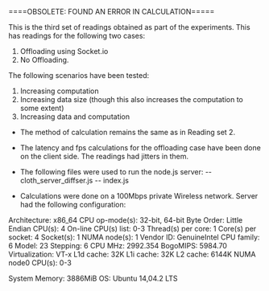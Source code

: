 ====OBSOLETE: FOUND AN ERROR IN CALCULATION=====

This is the third set of readings obtained as part of the experiments.
This has readings for the following two cases:

1. Offloading using Socket.io
2. No Offloading.

The following scenarios have been tested:

1. Increasing computation
2. Increasing data size (though this also increases the computation to some extent)
3. Increasing data and computation

- The method of calculation remains the same as in Reading set 2.
- The latency and fps calculations for the offloading case have been done on the client side.
The readings had jitters in them.
- The following files were used to run the node.js server:
-- cloth_server_diffser.js
-- index.js

- Calculations were done on a 100Mbps private Wireless network. Server had the following configuration:

Architecture:          x86_64
CPU op-mode(s):        32-bit, 64-bit
Byte Order:            Little Endian
CPU(s):                4
On-line CPU(s) list:   0-3
Thread(s) per core:    1
Core(s) per socket:    4
Socket(s):             1
NUMA node(s):          1
Vendor ID:             GenuineIntel
CPU family:            6
Model:                 23
Stepping:              6
CPU MHz:               2992.354
BogoMIPS:              5984.70
Virtualization:        VT-x
L1d cache:             32K
L1i cache:             32K
L2 cache:              6144K
NUMA node0 CPU(s):     0-3

System Memory:	       3886MiB
OS:    		       Ubuntu 14,04.2 LTS

